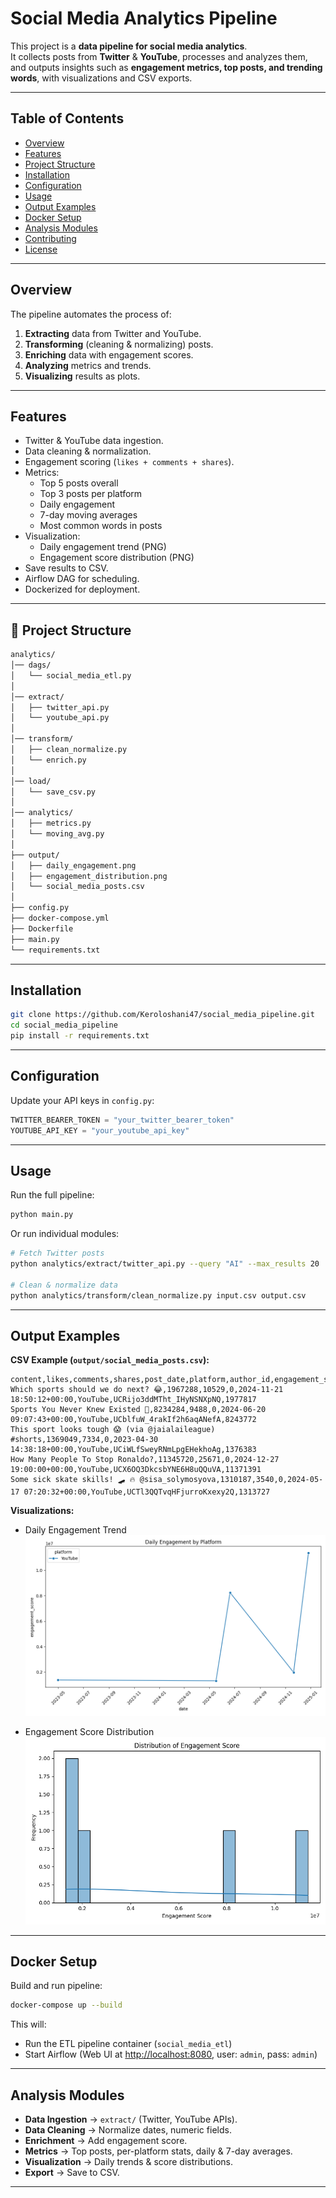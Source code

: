 # Social Media Analytics Pipeline

This project is a **data pipeline for social media analytics**.  
It collects posts from **Twitter** & **YouTube**, processes and analyzes them, and outputs insights such as **engagement metrics, top posts, and trending words**, with visualizations and CSV exports.

---

##  Table of Contents
- [Overview](#overview)
- [Features](#features)
- [Project Structure](#project-structure)
- [Installation](#installation)
- [Configuration](#configuration)
- [Usage](#usage)
- [Output Examples](#output-examples)
- [Docker Setup](#docker-setup)
- [Analysis Modules](#analysis-modules)
- [Contributing](#contributing)
- [License](#license)

---

##  Overview
The pipeline automates the process of:
1. **Extracting** data from Twitter and YouTube.  
2. **Transforming** (cleaning & normalizing) posts.  
3. **Enriching** data with engagement scores.  
4. **Analyzing** metrics and trends.  
5. **Visualizing** results as plots.  

---

##  Features
- Twitter & YouTube data ingestion.  
- Data cleaning & normalization.  
- Engagement scoring (`likes + comments + shares`).  
- Metrics:
  - Top 5 posts overall
  - Top 3 posts per platform
  - Daily engagement
  - 7-day moving averages
  - Most common words in posts
- Visualization:
  - Daily engagement trend (PNG)
  - Engagement score distribution (PNG)
- Save results to CSV.  
- Airflow DAG for scheduling.  
- Dockerized for deployment.  

---

## 📂 Project Structure
```bash
analytics/
│── dags/
│   └── social_media_etl.py
│
│── extract/
│   ├── twitter_api.py
│   └── youtube_api.py
│
│── transform/
│   ├── clean_normalize.py
│   └── enrich.py
│
│── load/
│   └── save_csv.py
│
│── analytics/
│   ├── metrics.py
│   └── moving_avg.py
│
├── output/
│   ├── daily_engagement.png
│   ├── engagement_distribution.png
│   └── social_media_posts.csv
│
├── config.py
├── docker-compose.yml
├── Dockerfile
├── main.py
└── requirements.txt
````

---

##  Installation

```bash
git clone https://github.com/Keroloshani47/social_media_pipeline.git
cd social_media_pipeline
pip install -r requirements.txt
```

---

##  Configuration

Update your API keys in `config.py`:

```python
TWITTER_BEARER_TOKEN = "your_twitter_bearer_token"
YOUTUBE_API_KEY = "your_youtube_api_key"
```

---

##  Usage

Run the full pipeline:

```bash
python main.py
```

Or run individual modules:

```bash
# Fetch Twitter posts
python analytics/extract/twitter_api.py --query "AI" --max_results 20

# Clean & normalize data
python analytics/transform/clean_normalize.py input.csv output.csv
```

---

##  Output Examples

**CSV Example (`output/social_media_posts.csv`):**

```csv
content,likes,comments,shares,post_date,platform,author_id,engagement_score
Which sports should we do next? 😂,1967288,10529,0,2024-11-21 18:50:12+00:00,YouTube,UCRijo3ddMTht_IHyNSNXpNQ,1977817
Sports You Never Knew Existed 👀,8234284,9488,0,2024-06-20 09:07:43+00:00,YouTube,UCblfuW_4rakIf2h6aqANefA,8243772
This sport looks tough 😱 (via @jaialaileague) #shorts,1369049,7334,0,2023-04-30 14:38:18+00:00,YouTube,UCiWLfSweyRNmLpgEHekhoAg,1376383
How Many People To Stop Ronaldo?,11345720,25671,0,2024-12-27 19:00:00+00:00,YouTube,UCX6OQ3DkcsbYNE6H8uQQuVA,11371391
Some sick skate skills! 🛹 🔥 @sisa_solymosyova,1310187,3540,0,2024-05-17 07:20:32+00:00,YouTube,UCTl3QQTvqHFjurroKxexy2Q,1313727
```

**Visualizations:**

* Daily Engagement Trend
  ![Daily Engagement](output/daily_engagement.png)

* Engagement Score Distribution
  ![Engagement Distribution](output/engagement_distribution.png)

---

##  Docker Setup

Build and run pipeline:

```bash
docker-compose up --build
```

This will:

* Run the ETL pipeline container (`social_media_etl`)
* Start Airflow (Web UI at [http://localhost:8080](http://localhost:8080), user: `admin`, pass: `admin`)

---

##  Analysis Modules

* **Data Ingestion** → `extract/` (Twitter, YouTube APIs).
* **Data Cleaning** → Normalize dates, numeric fields.
* **Enrichment** → Add engagement score.
* **Metrics** → Top posts, per-platform stats, daily & 7-day averages.
* **Visualization** → Daily trends & score distributions.
* **Export** → Save to CSV.

---


